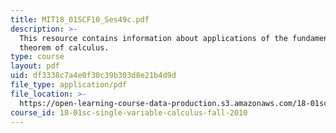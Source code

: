 ```yaml
---
title: MIT18_01SCF10_Ses49c.pdf
description: >-
  This resource contains information about applications of the fundamental
  theorem of calculus.
type: course
layout: pdf
uid: df3338c7a4e0f30c39b303d8e21b4d9d
file_type: application/pdf
file_location: >-
  https://open-learning-course-data-production.s3.amazonaws.com/18-01sc-single-variable-calculus-fall-2010/df3338c7a4e0f30c39b303d8e21b4d9d_MIT18_01SCF10_Ses49c.pdf
course_id: 18-01sc-single-variable-calculus-fall-2010
---
```

